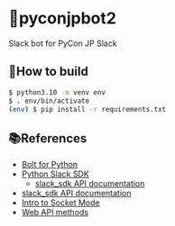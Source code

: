 # 🤖pyconjpbot2

Slack bot for PyCon JP Slack

## 🔧How to build

```bash
$ python3.10 -m venv env
$ . env/bin/activate
(env) $ pip install -r requirements.txt
```

## 📚References

* [Bolt for Python](https://slack.dev/bolt-python/tutorial/getting-started)
* [Python Slack SDK](https://slack.dev/python-slack-sdk/)
  * [slack_sdk API documentation](https://slack.dev/python-slack-sdk/api-docs/slack_sdk/)
* [slack_sdk API documentation](https://slack.dev/python-slack-sdk/api-docs/slack_sdk/)
* [Intro to Socket Mode](https://api.slack.com/apis/connections/socket)
* [Web API methods](https://api.slack.com/methods)
